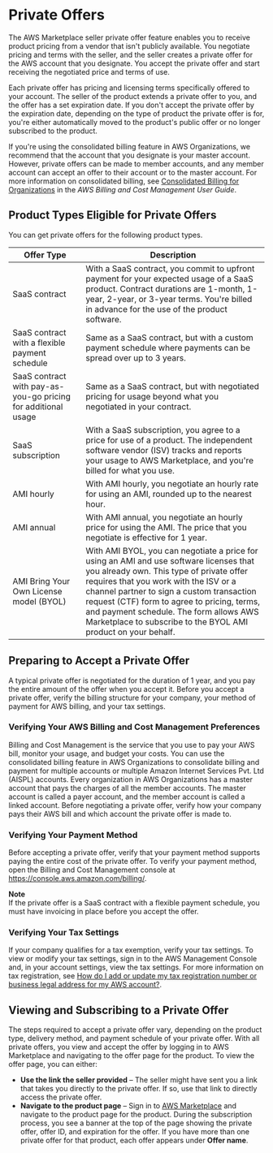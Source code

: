 # Private Offers<a name="buyer-private-offers"></a>

 The AWS Marketplace seller private offer feature enables you to receive product pricing from a vendor that isn't publicly available\. You negotiate pricing and terms with the seller, and the seller creates a private offer for the AWS account that you designate\. You accept the private offer and start receiving the negotiated price and terms of use\. 

Each private offer has pricing and licensing terms specifically offered to your account\. The seller of the product extends a private offer to you, and the offer has a set expiration date\. If you don't accept the private offer by the expiration date, depending on the type of product the private offer is for, you're either automatically moved to the product's public offer or no longer subscribed to the product\. 

If you're using the consolidated billing feature in AWS Organizations, we recommend that the account that you designate is your master account\. However, private offers can be made to member accounts, and any member account can accept an offer to their account or to the master account\. For more information on consolidated billing, see [Consolidated Billing for Organizations](https://docs.aws.amazon.com/awsaccountbilling/latest/aboutv2/consolidated-billing.html) in the *AWS Billing and Cost Management User Guide*\. 

## Product Types Eligible for Private Offers<a name="buyer-private-offers-types"></a>

You can get private offers for the following product types\.


| Offer Type | Description | 
| --- | --- | 
|  SaaS contract  |  With a SaaS contract, you commit to upfront payment for your expected usage of a SaaS product\. Contract durations are 1\-month, 1\-year, 2\-year, or 3\-year terms\. You're billed in advance for the use of the product software\.  | 
|  SaaS contract with a flexible payment schedule  |  Same as a SaaS contract, but with a custom payment schedule where payments can be spread over up to 3 years\.  | 
|  SaaS contract with pay\-as\-you\-go pricing for additional usage  |  Same as a SaaS contract, but with negotiated pricing for usage beyond what you negotiated in your contract\.  | 
|  SaaS subscription  |  With a SaaS subscription, you agree to a price for use of a product\. The independent software vendor \(ISV\) tracks and reports your usage to AWS Marketplace, and you're billed for what you use\.   | 
|  AMI hourly  |  With AMI hourly, you negotiate an hourly rate for using an AMI, rounded up to the nearest hour\.   | 
|  AMI annual  |  With AMI annual, you negotiate an hourly price for using the AMI\. The price that you negotiate is effective for 1 year\.  | 
|  AMI Bring Your Own License model \(BYOL\)  |  With AMI BYOL, you can negotiate a price for using an AMI and use software licenses that you already own\. This type of private offer requires that you work with the ISV or a channel partner to sign a custom transaction request \(CTF\) form to agree to pricing, terms, and payment schedule\. The form allows AWS Marketplace to subscribe to the BYOL AMI product on your behalf\.   | 

## Preparing to Accept a Private Offer<a name="buyer-private-offers-prerequsite-steps"></a>

A typical private offer is negotiated for the duration of 1 year, and you pay the entire amount of the offer when you accept it\. Before you accept a private offer, verify the billing structure for your company, your method of payment for AWS billing, and your tax settings\.

### Verifying Your AWS Billing and Cost Management Preferences<a name="buyer-private-offers-prerequsite-steps-billing"></a>

Billing and Cost Management is the service that you use to pay your AWS bill, monitor your usage, and budget your costs\. You can use the consolidated billing feature in AWS Organizations to consolidate billing and payment for multiple accounts or multiple Amazon Internet Services Pvt\. Ltd \(AISPL\) accounts\. Every organization in AWS Organizations has a master account that pays the charges of all the member accounts\. The master account is called a payer account, and the member account is called a linked account\. Before negotiating a private offer, verify how your company pays their AWS bill and which account the private offer is made to\. 

### Verifying Your Payment Method<a name="buyer-private-offers-prerequsite-steps-payment-method"></a>

Before accepting a private offer, verify that your payment method supports paying the entire cost of the private offer\. To verify your payment method, open the Billing and Cost Management console at [https://console\.aws\.amazon\.com/billing/](https://console.aws.amazon.com/billing/)\.

**Note**  
If the private offer is a SaaS contract with a flexible payment schedule, you must have invoicing in place before you accept the offer\.

### Verifying Your Tax Settings<a name="buyer-private-offers-prerequsite-steps-tax-settings"></a>

If your company qualifies for a tax exemption, verify your tax settings\. To view or modify your tax settings, sign in to the AWS Management Console and, in your account settings, view the tax settings\. For more information on tax registration, see [How do I add or update my tax registration number or business legal address for my AWS account?](https://aws.amazon.com/premiumsupport/knowledge-center/update-tax-registration-number/)\.

## Viewing and Subscribing to a Private Offer<a name="buyer-private-offers-subscribing"></a>

The steps required to accept a private offer vary, depending on the product type, delivery method, and payment schedule of your private offer\. With all private offers, you view and accept the offer by logging in to AWS Marketplace and navigating to the offer page for the product\. To view the offer page, you can either:
+ **Use the link the seller provided** – The seller might have sent you a link that takes you directly to the private offer\. If so, use that link to directly access the private offer\.
+ **Navigate to the product page** – Sign in to [AWS Marketplace](https://aws.amazon.com/marketplace) and navigate to the product page for the product\. During the subscription process, you see a banner at the top of the page showing the private offer, offer ID, and expiration for the offer\. If you have more than one private offer for that product, each offer appears under **Offer name**\.